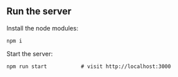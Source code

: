 ## Run the server

Install the node modules:

```
npm i
```

Start the server:

```
npm run start           # visit http://localhost:3000
```

